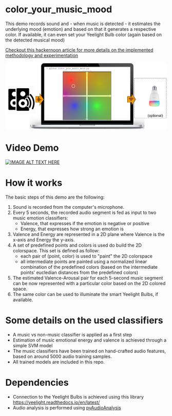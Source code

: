 # color_your_music_mood
This demo records sound and - when music is detected - it estimates the 
underlying mood (emotion) and based on that it generates a respective color. 
If available, it can even set your Yeelight Bulb color (again based on 
the detected musical mood)

[Checkout this hackernoon article for more details on the implemented methodology and experimentation](https://hackernoon.com/how-to-use-machine-learning-to-color-your-lighting-based-on-music-mood-bi163u8l)

![Image description](color_your_music_mood.png)

# Video Demo

[![IMAGE ALT TEXT HERE](https://img.youtube.com/vi/M949SZnNJYA/0.jpg)](https://www.youtube.com/watch?v=M949SZnNJYA)


# How it works
The basic steps of this demo are the following:
1. Sound is recorded from the computer's microphone. 
2. Every 5 seconds, the recorded audio segment is fed as input to two music emotion classifiers: 
   - Valence, that expresses if the emotion is negative or positive
   - Energy, that expresses how strong an emotion is
3. Valence and Energy are represented in a 2D plane where Valence is the x-axis and Energy the y-axis. 
4. A set of predefined points and colors is used do build the 2D colorspace. This set is defined as follow:
   - each pair of (point, color) is used to "paint" the 2D colorspace
   - all intermediate points are painted using a normalized linear combination of the predefined colors (based on the intermediate points' eucledian distances from the predefined colors)
5. The estimated Valence-Arousal pair for each 5-second music segment can be now represented with a particular color based on the 2D colored space. 
6. The same color can be used to illuminate the smart Yeelight Bulbs, if available.

# Some details on the used classifiers
  - A music vs non-music classifier is applied as a first step
  - Estimation of music emotional energy and valence is achieved through a simple SVM model
  - The music classifiers have been trained on hand-crafted audio features, based on around 5000 audio training samples. 
  - All trained models are included in this repo.
   
# Dependencies
 - Connection to the Yeelight Bulbs is achieved using this library https://yeelight.readthedocs.io/en/latest/
 - Audio analysis is performed using [pyAudioAnalysis](https://github.com/tyiannak/pyAudioAnalysis)
